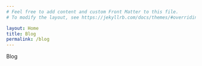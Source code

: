 ```yaml
---
# Feel free to add content and custom Front Matter to this file.
# To modify the layout, see https://jekyllrb.com/docs/themes/#overriding-theme-defaults

layout: Home
title: Blog
permalink: /blog
---
```


Blog
